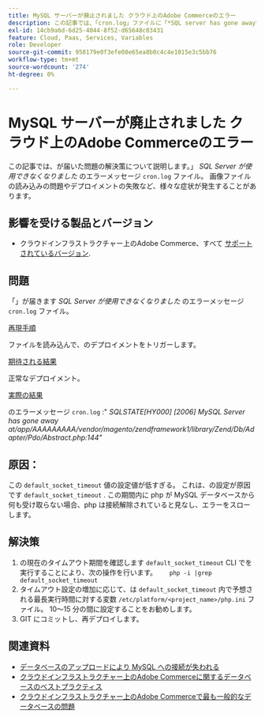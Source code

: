 ```yaml
---
title: MySQL サーバーが廃止されました​ クラウド上のAdobe Commerceのエラー
description: この記事では、「cron.log」ファイルに「*SQL server has gone away*」というエラーメッセージが表示される問題の解決策について説明します。 画像ファイルの読み込みの問題やデプロイメントの失敗など、様々な症状が発生することがあります。
exl-id: 14cb9a6d-6d25-4044-8f52-d65648c03431
feature: Cloud, Paas, Services, Variables
role: Developer
source-git-commit: 958179e0f3efe08e65ea8b0c4c4e1015e3c5bb76
workflow-type: tm+mt
source-wordcount: '274'
ht-degree: 0%

---
```


# MySQL サーバーが廃止されました&#x200B; クラウド上のAdobe Commerceのエラー

この記事では、が届いた問題の解決策について説明します。」 *SQL Server が使用できなくなりました* のエラーメッセージ `cron.log` ファイル。 画像ファイルの読み込みの問題やデプロイメントの失敗など、様々な症状が発生することがあります。

## 影響を受ける製品とバージョン

* クラウドインフラストラクチャー上のAdobe Commerce、すべて [サポートされているバージョン](https://magento.com/sites/default/files/magento-software-lifecycle-policy.pdf).

## 問題

「」が届きます *SQL Server が使用できなくなりました* のエラーメッセージ `cron.log` ファイル。

<u>再現手順</u>

ファイルを読み込んで、のデプロイメントをトリガーします。

<u>期待される結果</u>

正常なデプロイメント。

<u>実際の結果</u>

のエラーメッセージ `cron.log` :&quot; *SQLSTATE\[HY000\] \[2006\] MySQL Server has gone away at/app/AAAAAAAAA/vendor/magento/zendframework1/library/Zend/Db/Adapter/Pdo/Abstract.php:144&quot;*

## 原因：

この `default_socket_timeout` 値の設定値が低すぎる。 これは、の設定が原因です `default_socket_timeout` . この期間内に php が MySQL データベースから何も受け取らない場合、php は接続解除されていると見なし、エラーをスローします。

## 解決策

1. の現在のタイムアウト期間を確認します `default_socket_timeout` CLI でを実行することにより、次の操作を行います。    ```    php -i |grep default_socket_timeout    ```
1. タイムアウト設定の増加に応じて、は `default_socket_timeout` 内で予想される最長実行時間に対する変数 `/etc/platform/<project_name>/php.ini` ファイル。 10～15 分の間に設定することをお勧めします。
1. GIT にコミットし、再デプロイします。

## 関連資料

* [データベースのアップロードにより MySQL への接続が失われる](/help/troubleshooting/database/database-upload-loses-connection-to-mysql.md)
* [クラウドインフラストラクチャー上のAdobe Commerceに関するデータベースのベストプラクティス](https://experienceleague.adobe.com/docs/commerce-operations/implementation-playbook/best-practices/planning/database-on-cloud.html)
* [クラウドインフラストラクチャー上のAdobe Commerceで最も一般的なデータベースの問題](https://experienceleague.adobe.com/docs/commerce-operations/implementation-playbook/best-practices/maintenance/resolve-database-performance-issues.html)
